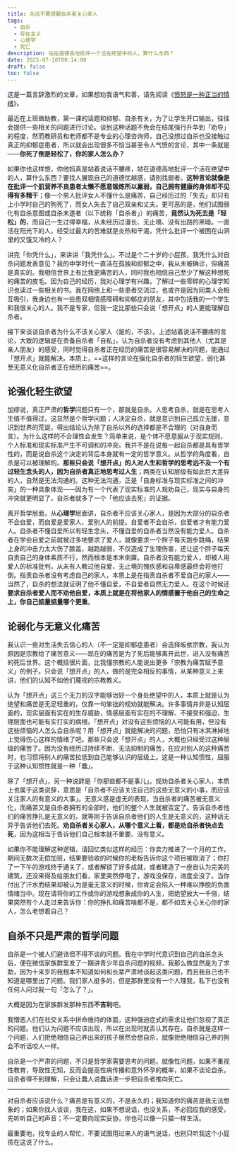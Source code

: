 ```yaml
---
title: 永远不要提醒自杀者关心家人
tags:
  - 自杀
  - 存在主义
  - 心理学
  - 死亡
description: 站在道德高地批评一个活在绝望中的人，算什么东西？
date: 2025-07-10T00:14:00
draft: false
toc: false
---
```


这是一篇言辞激烈的文章，如果想劝我语气和善，请先阅读《[愤怒是一种正当的情绪](/posts/愤怒是一种正当的情绪/)》。

最近在上班做助教，第一课的话题和抑郁、自杀有关，为了让学生开口输出，往往会提供一些相关的问题进行讨论。谈到这种话题不免会在结尾强行升华到「劝导」的程度，然而教研员和老师都不是专业的心理咨询师，自己没想过自杀也没接触过真正的抑郁症患者，所以就会出现很多不恰当甚至令人气愤的言论，其中一条就是——**你死了倒是轻松了，你的家人怎么办？**<!--more-->

如果你也这样想，你他妈真是站着说话不腰疼，站在道德高地批评一个活在绝望中的人，算什么东西？要找人展现自己的道德优越感，请别找弱者。**这种言论就像是在批评一个肌营养不良患者太懒不愿意锻炼所以羸弱，自己拥有健康的身体却不见得有多精干**；像一个男人批评女人不懂什么是痛苦，自己经历过的「失去」却只有上小学时自己的狗死了，而女人失去了自己双亲和丈夫。更可恶的是，他们试图弱化有自杀意图或自杀未遂者（以下统称「自杀者」）的痛苦，**竟然认为死去是「轻松」的**，而自己一生过得幸福，从未经历过漫长、无止境、没有出路的黑暗。一直活在阳光下的人，经受过最大的苦难就是炎热和干渴，凭什么批评一个被困在山洞里的又饿又冷的人？

讲完「你凭什么」，来讲讲「我凭什么」。不过是个二十岁的小屁孩，我凭什么对自杀问题发表意见？我的中学时代一直活在孤独和抑郁之中，我从未被确诊，但痛苦是真实的。我相信世界上有比我更痛苦的人，同时我也相信自己至少了解这种想死的痛苦的皮毛。因为自己的经历，我对心理学有兴趣，了解过一些零碎的心理学知识也读过一些相关的书。我在网络上和一些患者交流过，也或许是因为同类人会相互吸引，我身边也有一些患双相情感障碍和抑郁症的朋友，其中包括我的一个学生和我很关心的人。我不是专家，但我一定比那些只会说「想开点」的人更能理解自杀者。

接下来谈谈自杀者为什么不该关心家人（是的，不该）。上述站着说话不腰疼的言论，大致的逻辑是在责备自杀者「自私」，认为自杀者没有考虑到其他人（尤其是亲人朋友）的感受，同时觉得自杀者正在经历的痛苦是很容易解决的问题，能通过「想开点」就能解决。本质上，==这样的言论在强化自杀者的轻生欲望，弱化甚至无意义化自杀者正在经历的痛苦==。

## 论强化轻生欲望

加缪说，真正严肃的**哲学**问题只有一个，那就是自杀。人思考自杀，就是在思考人生值不值得过，这显然是个哲学问题；人决定自杀，就是意识到自己孤立无援，意识到世界的荒诞，得出结论认为除了自杀以外的选择都是不合理的（对自身而言）。为什么这样的不合理性会发生？简单来说，是个体不愿意服从于现实规则，个人标准和现实标准产生不可调和的冲突。我并不是在说每一起自杀都是具有哲学性的，而是说自杀这个决定的背后本身就有一定的哲学意义。从哲学的角度看，自杀是可以被理解的。**那些只会说「想开点」的人对人生和哲学的思考远不及一个有过轻生念头的人，因为自杀者真正地思考过人生**；两类在认知层级有如此巨大差异的人，自然是无法沟通的。这种无法沟通，正是「自身标准与现实标准之间的冲突」的一种具象体现——因为有一个代表了现实标准的人规劝自己，现实与自身的冲突就更明显了，自杀者就多了一个「他应该去死」的证据。

离开哲学层面，从**心理学**层面讲，自杀者不应该关心家人，是因为大部分的自杀者不会自爱，而自爱是爱家人、爱别人的前提。自爱者不会自杀，自爱者才有能力爱人。自杀者不懂自爱所以有轻生念头，不懂自爱的自杀者当然没有能力爱人。自杀者在学会自爱之前就被过多地要求了爱人，就像要求一个胖子每天跑步跳绳，结果上身的冲击力太大伤了膝盖，越跑越弱，不仅造成了生理伤害，还让这个胖子每天自责自己的身体素质不行，然而根本是本末倒置。自杀者没有能力爱人，却被人用爱人的标准批判，从未有人教过他自爱，无止境的愧疚感和自卑感最终会将他打倒。指责自杀者没有考虑自己的家人，本质上是在指责自杀者不爱自己的家人——当然了，自杀的想法就证明了他不懂自爱，不自爱者自然无力爱人。在这个时候还**要求自杀者爱人而不劝他自爱，本质上就是在将他家人的情感置于他自己的生命之上，你自己掂量掂量哪个更重**。

## 论弱化与无意义化痛苦

我认识一些对生活失去信心的人（不一定是抑郁症患者）会选择皈依宗教，我认为原因是宗教给了痛苦意义——现在的痛苦是为了死后能够离开此世，进入没有痛苦的死后世界。这个概括很片面，比我懂宗教的人能说出更多「宗教为痛苦赋予意义」的例子。只会说「想开点」的人，做的是完全相反的事情，从某种意义上来讲，他们的认知不如他们蔑视的宗教教义。

认为「想开点」这三个无力的汉字能够治好一个身处绝望中的人，本质上就是认为绝望和痛苦是无足轻重的，仅靠一句笨拙的规劝就能解决。许多事情并非是认知层面的，现实层面有实在的生存威胁，情感层面有实在的不理解、不接受和强迫，生理层面也可能有实打实的病根。「想开点」对没有这些烦恼的人可能有用，但没有这些烦恼的人怎么会自杀呢？用「想开点」就能解决的问题，恐怕只有冰淇淋掉地上觉得伤心这样的情绪了吧。那些只会说「想开点」的人，大概也只经受过这种层级的痛苦了。因为没有经历过持续不断、无法抑制的痛苦，在应对别人的这种痛苦时，也习惯将别人的痛苦拉低到自己能够认识的层级上。这是一种认知惯性，屈服于这种认知惯性就是一种「蠢」。

除了「想开点」，另一种说辞是「你那些都不是事儿」。规劝自杀者关心家人，本质上也属于这类说辞，意思是「自杀者不应该关注自己的这些无意义的小事，而应该关注家人的有意义的大事」。无意义感是虚无的表现，当自杀者的痛苦被无意义化，而痛苦又是自杀者拥有的全部时，他们的整个人生就被否定了。告诉自杀者他们的痛苦挣扎是无意义的，就等同于告诉自杀者他们的人生是无意义的，这种话无异于告诉他们去死。**劝自杀者关心家人，从哪个意义上看，都是劝自杀者快点去死**，因为这相当于告诉他们自己根本就不重要、没有意义。

如果你不能理解这种逻辑，请回忆类似这样的经历：你卖力推进了一个月的工作，期间无数次无偿加班，结果要验收的时候你的老板告诉你这个项目被取消了；你打了一下午的游戏终于通关了，或者解锁了好多成就，或者建造了一座自认为完美的建筑，还没来得及给朋友们看，家里突然停电了，游戏没保存，进度全没了。当你付出了汗水而结果却被认为是毫无意义的时候，你肯定会陷入一种难以挣脱的负面情绪当中。现在请将你的工作或你的游戏想象成你的人生，把绝望放大一千倍，结果突然有个人走过来告诉你：你的挣扎和痛苦啥都不是，都不如去关心关心你的家人，怎么老想着自己？

## 自杀不只是严肃的哲学问题

自杀是一个被人们避讳但不得不谈的问题。我在中学时代意识到自己的自杀念头后，便在微信家族群里发了一期讲青少年自杀问题的视频，我那么做显然是为了求助，因为十来岁的我根本不知道如何和长辈严肃地谈起这类问题，而且我自己也不知道是哪里出了问题。我们家人挺多的，但是那群里没有一个人理我，私下也没有任何人问过我一句「怎么了？」。

大概是因为在家族群发那种东西**不吉利**吧。

我憎恶人们在社交关系中拼命维持的体面，这种强迫症式的需求让他们忽视了真正的问题。他们认为问题不应该出现，所以在出现时就否认其存在。自杀就是这样一个问题，人们拒绝相信自己养出来的孩子居然会想自杀，就像拒绝相信自己养的狗会不听话咬人一样。

自杀是一个严肃的问题，不只是哲学家需要思考的问题。就像性问题，如果不重视性教育，导致性无知，反而会提高性病传播和意外怀孕的概率，如果不谈论自杀，自杀者得不到理解，只会让蠢人说蠢话进一步把自杀者推向死亡。

---

对自杀者应该说什么？痛苦是有意义的，不是永久的；我知道你的痛苦是我无法想象的；如果你找人谈谈，我在这，如果不想说话，也没关系，不必回应我的感受，先听听自己的声音；不一定要向现实妥协，你也可以像一只猫一样生活。

最重要地，找专业的人帮忙，不要试图用过来人的语气说话，也别只听我这个小屁孩在这说了什么。
